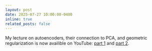 ```yaml
---
layout: post
date: 2025-07-27 10:00:00-0400
inline: true
related_posts: false
---
```


My lecture on autoencoders, their connection to PCA, and geometric regularization is now availible on YouTube: [part 1](https://www.youtube.com/watch?v=9TOIh9J1gcE) and [part 2](https://www.youtube.com/watch?v=tGX5ufWx1ZI).
